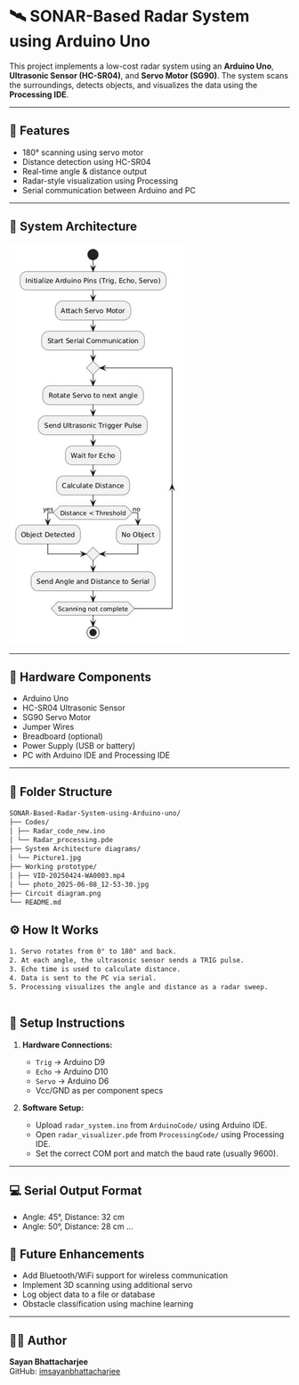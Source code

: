 # 🛰️ SONAR-Based Radar System using Arduino Uno

This project implements a low-cost radar system using an **Arduino Uno**, **Ultrasonic Sensor (HC-SR04)**, and **Servo Motor (SG90)**. The system scans the surroundings, detects objects, and visualizes the data using the **Processing IDE**.

---

## 📌 Features

- 180° scanning using servo motor
- Distance detection using HC-SR04
- Real-time angle & distance output
- Radar-style visualization using Processing
- Serial communication between Arduino and PC

---

## 🧠 System Architecture

![System Architecture](System%20Architecture%20diagrams/Picture1.jpg)


---

## 🧰 Hardware Components

- Arduino Uno
- HC-SR04 Ultrasonic Sensor
- SG90 Servo Motor
- Jumper Wires
- Breadboard (optional)
- Power Supply (USB or battery)
- PC with Arduino IDE and Processing IDE

---

## 📂 Folder Structure
```
SONAR-Based-Radar-System-using-Arduino-uno/
├── Codes/
│ ├── Radar_code_new.ino
│ └── Radar_processing.pde
├── System Architecture diagrams/
│ └── Picture1.jpg
├── Working prototype/
│ ├── VID-20250424-WA0003.mp4
│ └── photo_2025-06-08_12-53-30.jpg
├── Circuit diagram.png
└── README.md

```


## ⚙️ How It Works
```
1. Servo rotates from 0° to 180° and back.
2. At each angle, the ultrasonic sensor sends a TRIG pulse.
3. Echo time is used to calculate distance.
4. Data is sent to the PC via serial.
5. Processing visualizes the angle and distance as a radar sweep.


```
## 🔧 Setup Instructions

1. **Hardware Connections:**
   - `Trig` → Arduino D9  
   - `Echo` → Arduino D10  
   - `Servo` → Arduino D6  
   - Vcc/GND as per component specs

2. **Software Setup:**
   - Upload `radar_system.ino` from `ArduinoCode/` using Arduino IDE.
   - Open `radar_visualizer.pde` from `ProcessingCode/` using Processing IDE.
   - Set the correct COM port and match the baud rate (usually 9600).

---

## 💻 Serial Output Format
- Angle: 45°, Distance: 32 cm
- Angle: 50°, Distance: 28 cm
...

## 🧠 Future Enhancements

- Add Bluetooth/WiFi support for wireless communication
- Implement 3D scanning using additional servo
- Log object data to a file or database
- Obstacle classification using machine learning

---

## 🧑‍💻 Author

**Sayan Bhattacharjee**  
GitHub: [imsayanbhattacharjee](https://github.com/imsayanbhattacharjee)
